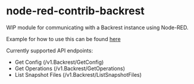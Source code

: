 # node-red-contrib-backrest

WIP module for communicating with a Backrest instance using Node-RED.

Example for how to use this can be found [here](./examples)

Currently supported API endpoints:

- Get Config (/v1.Backrest/GetConfig)
- Get Operations (/v1.Backrest/GetOperations)
- List Snapshot Files (/v1.Backrest/ListSnapshotFiles)
